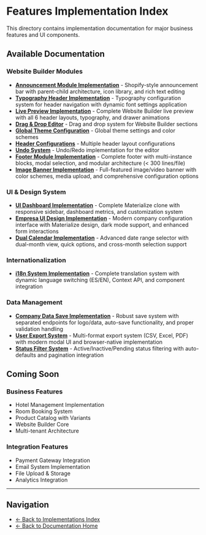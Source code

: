 # Features Implementation Index

This directory contains implementation documentation for major business features and UI components.

## Available Documentation

### Website Builder Modules
- **[Announcement Module Implementation](./2025-01-announcement-module.md)** - Shopify-style announcement bar with parent-child architecture, icon library, and rich text editing
- **[Typography Header Implementation](./2025-01-typography-header.md)** - Typography configuration system for header navigation with dynamic font settings application
- **[Live Preview Implementation](./2025-01-live-preview.md)** - Complete Website Builder live preview with all 6 header layouts, typography, and drawer animations
- **[Drag & Drop Editor](./2025-01-dragndrop-editor.md)** - Drag and drop system for Website Builder sections
- **[Global Theme Configuration](./2025-01-global-theme-config.md)** - Global theme settings and color schemes
- **[Header Configurations](./2025-01-header-configurations.md)** - Multiple header layout configurations
- **[Undo System](./2025-01-undo-system.md)** - Undo/Redo implementation for the editor
- **[Footer Module Implementation](./2025-08-footer-module.md)** - Complete footer with multi-instance blocks, modal selection, and modular architecture (< 300 lines/file)
- **[Image Banner Implementation](./2025-01-image-banner.md)** - Full-featured image/video banner with color schemes, media upload, and comprehensive configuration options

### UI & Design System
- **[UI Dashboard Implementation](./2025-08-ui-dashboard-implementation.md)** - Complete Materialize clone with responsive sidebar, dashboard metrics, and customization system
- **[Empresa UI Design Implementation](./2025-08-empresa-ui-design.md)** - Modern company configuration interface with Materialize design, dark mode support, and enhanced form interactions
- **[Dual Calendar Implementation](./2025-08-dual-calendar-implementation.md)** - Advanced date range selector with dual-month view, quick options, and cross-month selection support

### Internationalization
- **[i18n System Implementation](./2025-08-i18n-system.md)** - Complete translation system with dynamic language switching (ES/EN), Context API, and component integration

### Data Management
- **[Company Data Save Implementation](./2025-08-company-data-save.md)** - Robust save system with separated endpoints for logo/data, auto-save functionality, and proper validation handling
- **[User Export System](./2025-08-export-system.md)** - Multi-format export system (CSV, Excel, PDF) with modern modal UI and browser-native implementation
- **[Status Filter System](./2025-08-status-filter.md)** - Active/Inactive/Pending status filtering with auto-defaults and pagination integration

## Coming Soon

### Business Features
- Hotel Management Implementation
- Room Booking System
- Product Catalog with Variants
- Website Builder Core
- Multi-tenant Architecture

### Integration Features  
- Payment Gateway Integration
- Email System Implementation
- File Upload & Storage
- Analytics Integration

---

## Navigation
- [← Back to Implementations Index](../00-implementations-index.md)
- [← Back to Documentation Home](../../README.md)